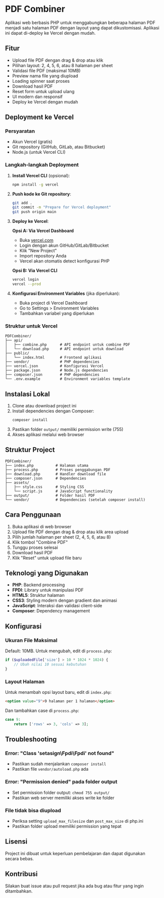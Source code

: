 # PDF Combiner

Aplikasi web berbasis PHP untuk menggabungkan beberapa halaman PDF menjadi satu halaman PDF dengan layout yang dapat dikustomisasi. Aplikasi ini dapat di-deploy ke Vercel dengan mudah.

## Fitur

- Upload file PDF dengan drag & drop atau klik
- Pilihan layout: 2, 4, 5, 6, atau 8 halaman per sheet
- Validasi file PDF (maksimal 10MB)
- Preview nama file yang diupload
- Loading spinner saat proses
- Download hasil PDF
- Reset form untuk upload ulang
- UI modern dan responsif
- Deploy ke Vercel dengan mudah

## Deployment ke Vercel

### Persyaratan
- Akun Vercel (gratis)
- Git repository (GitHub, GitLab, atau Bitbucket)
- Node.js (untuk Vercel CLI)

### Langkah-langkah Deployment

1. **Install Vercel CLI** (opsional):
   ```bash
   npm install -g vercel
   ```

2. **Push kode ke Git repository**:
   ```bash
   git add .
   git commit -m "Prepare for Vercel deployment"
   git push origin main
   ```

3. **Deploy ke Vercel**:
   
   **Opsi A: Via Vercel Dashboard**
   - Buka [vercel.com](https://vercel.com)
   - Login dengan akun GitHub/GitLab/Bitbucket
   - Klik "New Project"
   - Import repository Anda
   - Vercel akan otomatis detect konfigurasi PHP

   **Opsi B: Via Vercel CLI**
   ```bash
   vercel login
   vercel --prod
   ```

4. **Konfigurasi Environment Variables** (jika diperlukan):
   - Buka project di Vercel Dashboard
   - Go to Settings > Environment Variables
   - Tambahkan variabel yang diperlukan

### Struktur untuk Vercel

```
PDFCombiner/
├── api/
│   ├── combine.php      # API endpoint untuk combine PDF
│   └── download.php     # API endpoint untuk download
├── public/
│   └── index.html       # Frontend aplikasi
├── vendor/              # PHP dependencies
├── vercel.json          # Konfigurasi Vercel
├── package.json         # Node.js dependencies
├── composer.json        # PHP dependencies
└── .env.example         # Environment variables template
```

## Instalasi Lokal

1. Clone atau download project ini
2. Install dependencies dengan Composer:
   ```bash
   composer install
   ```
3. Pastikan folder `output/` memiliki permission write (755)
4. Akses aplikasi melalui web browser

## Struktur Project

```
PDFCombiner/
├── index.php          # Halaman utama
├── process.php        # Proses penggabungan PDF
├── download.php       # Handler download file
├── composer.json      # Dependencies
├── assets/
│   ├── style.css      # Styling CSS
│   └── script.js      # JavaScript functionality
├── output/            # Folder hasil PDF
└── vendor/            # Dependencies (setelah composer install)
```

## Cara Penggunaan

1. Buka aplikasi di web browser
2. Upload file PDF dengan drag & drop atau klik area upload
3. Pilih jumlah halaman per sheet (2, 4, 5, 6, atau 8)
4. Klik tombol "Combine PDF"
5. Tunggu proses selesai
6. Download hasil PDF
7. Klik "Reset" untuk upload file baru

## Teknologi yang Digunakan

- **PHP**: Backend processing
- **FPDI**: Library untuk manipulasi PDF
- **HTML5**: Struktur halaman
- **CSS3**: Styling modern dengan gradient dan animasi
- **JavaScript**: Interaksi dan validasi client-side
- **Composer**: Dependency management

## Konfigurasi

### Ukuran File Maksimal
Default: 10MB. Untuk mengubah, edit di `process.php`:
```php
if ($uploadedFile['size'] > 10 * 1024 * 1024) {
    // Ubah nilai 10 sesuai kebutuhan
}
```

### Layout Halaman
Untuk menambah opsi layout baru, edit di `index.php`:
```html
<option value="9">9 halaman per 1 halaman</option>
```

Dan tambahkan case di `process.php`:
```php
case 9:
    return ['rows' => 3, 'cols' => 3];
```

## Troubleshooting

### Error: "Class 'setasign\Fpdi\Fpdi' not found"
- Pastikan sudah menjalankan `composer install`
- Pastikan file `vendor/autoload.php` ada

### Error: "Permission denied" pada folder output
- Set permission folder output: `chmod 755 output/`
- Pastikan web server memiliki akses write ke folder

### File tidak bisa diupload
- Periksa setting `upload_max_filesize` dan `post_max_size` di php.ini
- Pastikan folder upload memiliki permission yang tepat

## Lisensi

Project ini dibuat untuk keperluan pembelajaran dan dapat digunakan secara bebas.

## Kontribusi

Silakan buat issue atau pull request jika ada bug atau fitur yang ingin ditambahkan.
